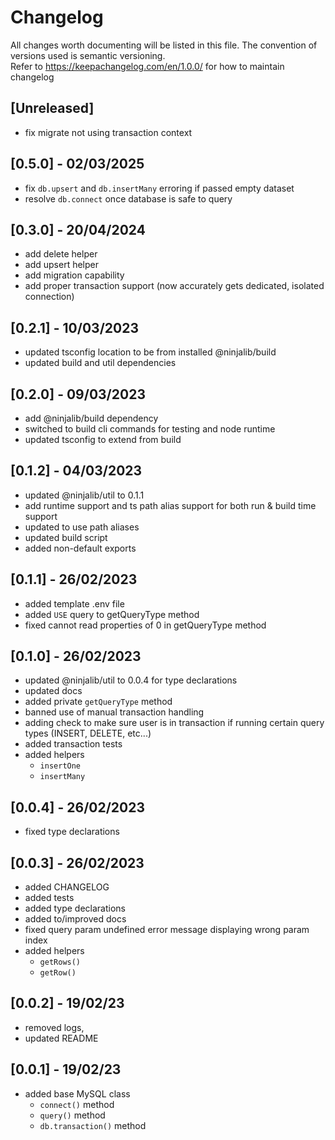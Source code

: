 # Changelog

All changes worth documenting will be listed in this file. The convention of versions used is semantic versioning.<br />
Refer to https://keepachangelog.com/en/1.0.0/ for how to maintain changelog<br />

## [Unreleased]

-   fix migrate not using transaction context

## [0.5.0] - 02/03/2025

-   fix `db.upsert` and `db.insertMany` erroring if passed empty dataset
-   resolve `db.connect` once database is safe to query

## [0.3.0] - 20/04/2024

-   add delete helper
-   add upsert helper
-   add migration capability
-   add proper transaction support (now accurately gets dedicated, isolated connection)

## [0.2.1] - 10/03/2023

-   updated tsconfig location to be from installed @ninjalib/build
-   updated build and util dependencies

## [0.2.0] - 09/03/2023

-   add @ninjalib/build dependency
-   switched to build cli commands for testing and node runtime
-   updated tsconfig to extend from build

## [0.1.2] - 04/03/2023

-   updated @ninjalib/util to 0.1.1
-   add runtime support and ts path alias support for both run & build time support
-   updated to use path aliases
-   updated build script
-   added non-default exports

## [0.1.1] - 26/02/2023

-   added template .env file
-   added `USE` query to getQueryType method
-   fixed cannot read properties of 0 in getQueryType method

## [0.1.0] - 26/02/2023

-   updated @ninjalib/util to 0.0.4 for type declarations
-   updated docs
-   added private `getQueryType` method
-   banned use of manual transaction handling
-   adding check to make sure user is in transaction if running certain query types (INSERT, DELETE, etc...)
-   added transaction tests
-   added helpers
    -   `insertOne`
    -   `insertMany`

## [0.0.4] - 26/02/2023

-   fixed type declarations

## [0.0.3] - 26/02/2023

-   added CHANGELOG
-   added tests
-   added type declarations
-   added to/improved docs
-   fixed query param undefined error message displaying wrong param index
-   added helpers
    -   `getRows()`
    -   `getRow()`

## [0.0.2] - 19/02/23

-   removed logs,
-   updated README

## [0.0.1] - 19/02/23

-   added base MySQL class
    -   `connect()` method
    -   `query()` method
    -   `db.transaction()` method
